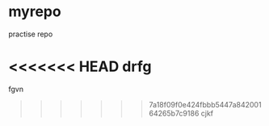# myrepo
practise repo

<<<<<<< HEAD
drfg
=======
fgvn
>>>>>>> 7a18f09f0e424fbbb5447a84200164265b7c9186
cjkf